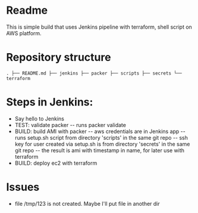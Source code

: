 Readme
==

This is simple build that uses Jenkins pipeline with terraform, shell script on AWS platform.

Repository structure
====
`.
├── README.md
├── jenkins
├── packer
├── scripts
├── secrets
└── terraform
`


Steps in Jenkins:
====
- Say hello to Jenkins
- TEST: validate packer
-- runs packer validate
- BUILD: build AMI with packer
-- aws credentials are in Jenkins app
-- runs setup.sh script from directory 'scripts' in the same git repo
-- ssh key for user created via setup.sh is from directory 'secrets' in the same git repo
-- the result is ami with timestamp in name, for later use with terraform
- BUILD: deploy ec2 with terraform


Issues
===
- file /tmp/123 is not created. Maybe I'll put file in another dir